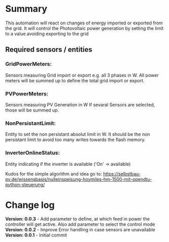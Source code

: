 # Summary

This automation will react on changes of energy imported or exported from the grid.
It will control the Photovoltaic power generation by setting the limit to a value avoiding exporting to the grid

## Required sensors / entities

### GridPowerMeters:
Sensors measuring Grid import or export e.g. all 3 phases in W.
All power meters will be summed up to define the total grid import or export.

### PVPowerMeters:
Sensors measuring PV Generation in W
If sevaral Sensors are selected, those will be summed up.

### NonPersistantLimit:
Entity to set the non persistant absolut limit in W. It should be the non persistant limit to avoid too many writes towards the flash memory.

### InverterOnlineStatus:
Entity indicating if the inverter is available ('On' -> available)


Kudos for the simple algorithm and idea go to:
https://selbstbau-pv.de/wissensbasis/nulleinspeisung-hoymiles-hm-1500-mit-opendtu-python-steuerung/

# Change log
**Version: 0.0.3** - Add parameter to define, at which feed in power the controller will get active. Also add parameter to select the control mode
**Version: 0.0.2** - Improve Error handling in case sensors are unavailable
**Version: 0.0.1** - Initial commit
